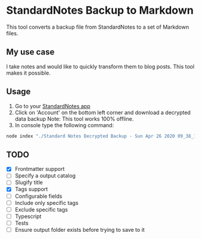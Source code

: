 # StandardNotes Backup to Markdown

This tool converts a backup file from StandardNotes to a set of Markdown files.

## My use case

I take notes and would like to quickly transform them to blog posts.
This tool makes it possible.

## Usage

1. Go to your [StandardNotes app](https://app.standardnotes.org/)
1. Click on 'Account' on the bottom left corner and download a decrypted data backup
   Note: This tool works 100% offline.
1. In console type the following command:

```bash
node index "./Standard Notes Decrypted Backup - Sun Apr 26 2020 09_38_12 GMT+0200.txt"
```

## TODO

- [x] Frontmatter support
- [ ] Specify a output catalog
- [ ] Slugify title
- [x] Tags support
- [ ] Configurable fields
- [ ] Include only specific tags
- [ ] Exclude specific tags
- [ ] Typescript
- [ ] Tests
- [ ] Ensure output folder exists before trying to save to it
